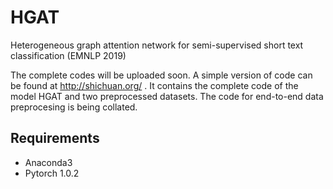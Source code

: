 # HGAT
Heterogeneous graph attention network for semi-supervised short text classification (EMNLP 2019)

The complete codes will be uploaded soon.
A simple version of code can be found at http://shichuan.org/ . It contains the complete code of the model HGAT and two preprocessed datasets. The code for end-to-end data preprocesing is being collated. 

## Requirements
- Anaconda3
- Pytorch 1.0.2
